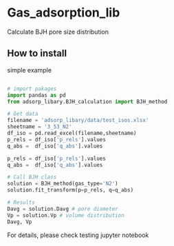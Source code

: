# Gas_adsorption_lib
Calculate BJH pore size distribution

## How to install 
simple example 
```python

# import pakages
import pandas as pd
from adsorp_libary.BJH_calculation import BJH_method

# Get data
filename = 'adsorp_libary/data/test_isos.xlsx'
sheetname = '3_53_N2'
df_iso = pd.read_excel(filename,sheetname) 
p_rels = df_iso['p_rels'].values
q_abs =  df_iso['q_abs'].values

p_rels = df_iso['p_rels'].values
q_abs =  df_iso['q_abs'].values

# Call BJH class 
solution = BJH_method(gas_type='N2')
solution.fit_transform(p=p_rels, q=q_abs)

# Results
Davg = solution.Davg # pore diameter 
Vp = solution.Vp # volume distribution
Davg, Vp

```
For details, please check testing jupyter notebook